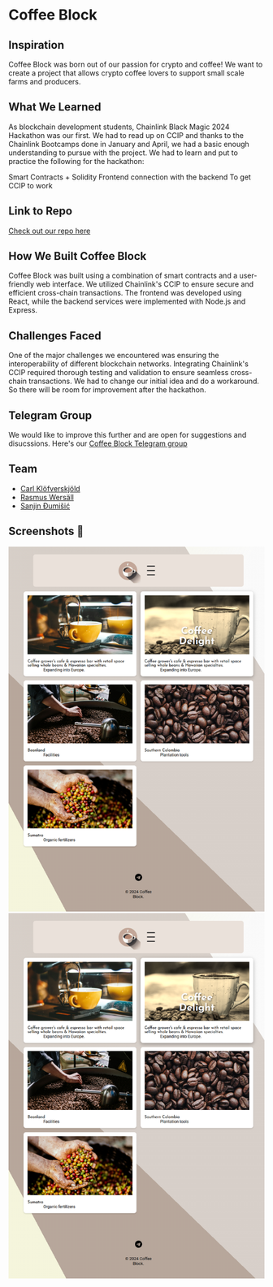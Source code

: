 # Coffee Block

## Inspiration

Coffee Block was born out of our passion for crypto and coffee! We want to create a project that allows crypto coffee lovers to support small scale farms and producers.

## What We Learned

As blockchain development students, Chainlink Black Magic 2024 Hackathon was our first. We had to read up on CCIP and thanks to the Chainlink Bootcamps done in January and April, we had a basic enough understanding to pursue with the project. We had to learn and put to practice the following for the hackathon:

Smart Contracts + Solidity
Frontend connection with the backend
To get CCIP to work

## Link to Repo

[Check out our repo here](https://github.com/codebatine/coffee-block)

## How We Built Coffee Block

Coffee Block was built using a combination of smart contracts and a user-friendly web interface. We utilized Chainlink's CCIP to ensure secure and efficient cross-chain transactions. The frontend was developed using React, while the backend services were implemented with Node.js and Express.

## Challenges Faced

One of the major challenges we encountered was ensuring the interoperability of different blockchain networks. Integrating Chainlink's CCIP required thorough testing and validation to ensure seamless cross-chain transactions. We had to change our initial idea and do a workaround. So there will be room for improvement after the hackathon.

## Telegram Group

We would like to improve this further and are open for suggestions and disucssions. Here's our [Coffee Block Telegram group](https://t.me/+yHxclZ9JCyQ1ZjFk)

## Team

- [Carl Klöfverskjöld](https://github.com/Reblixt)
- [Rasmus Wersäll](https://github.com/devmus)
- [Sanjin Đumišić](https://github.com/codebatine)

## Screenshots :camera_flash:

![Coffee Block Screenshot](/frontend/src/content/img/coffee-block-screenshot-1.png)
![Coffee Block Screenshot](/frontend/src/content/img/coffee-block-screenshot-1.png)
